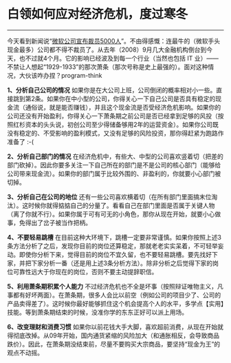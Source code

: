 # 白领如何应对经济危机，度过寒冬 

-----

 今天看到新闻说“[微软公司宣布裁员5000人](http://news.xinhuanet.com/world/2009-01/23/content_10707226.htm)”。不由得感慨：连最牛的（微软手头现金最多）公司都不得不裁员了。从去年（2008）9月几大金融机构倒台到今天，也不过就4个月。它的影响已经波及到每一个行业（当然也包括 IT 业）——不禁让人想起“1929-1933”的那次萧条（那次号称是史上最强的）。面对这种情况，大伙该咋办捏？program-think  
   
 **1、分析自己公司的情况** 
 如果你是在大公司上班，公司倒闭的概率相对小一些。直接跳到第2条。如果你在中小型的公司，你得关心一下自己公司是否具有稳定的现金流（通俗说，就是能否赚钱），并且这个现金流是否受经济危机影响。如果你的公司还没有开始盈利，你得关心一下萧条期之前公司是否已经拿到足够的风投（按照红杉资本的头头说，初创公司至少得储备够用2年的运营资金）。如果你公司既没有稳定的、不受影响的盈利模式，又没有足够的风险投资，那你得赶紧为跑路作准备了 :-(  
   
 **2、分析自己部门的情况** 
 在经济危机中，有些大、中型的公司喜欢竖着切（把差的部门砍掉）。因此你要多关注一下自己所在的部门是不是公司的核心部门（能够给公司带来现金流）。如果你的部门属于比较外围的、非盈利的，你就要小心部门被切掉。  
   
 **3、分析自己在公司的地位** 
 还有一些公司喜欢横着切（在所有部门里面搞末位淘汰）。这时候你就得掂掂自己的分量了。看看自己在部门里面是否属于关键人物（离了你就不行）。如果你属于可有可无的小角色，那你从现在开始，就要小心做事，免得出了岔子被当作把柄。  
   
 **4、不要轻易跳槽** 
 在目前这种大环境下，跳槽一定要非常谨慎。如果你按照上述3条方法分析了之后，发现你目前的岗位还算稳定，那就老老实实呆着，不可轻举妄动。即使你分析下来，觉得目前的岗位不宜久留，也不要轻易跳槽。要先找好下家，并把下家分析一番（还是用上述3条分析方法）。除非分析之后觉得下家的岗位可靠性远大于你现在的岗位，否则不要主动提辞职信。  
   
 **5、利用萧条期积累个人能力** 
 不过经济危机也不全是坏事（按照辩证唯物主义，凡事都有好坏两面）。在萧条期，很多人会比以前空（例如公司的项目少了、公司的产品卖得差了）。这时候你最好能够抓住这个机会提高个人的水平，多学点【实用】技能。等到萧条期结束的时候，没准你学的东东正好可以派上用场。  
   
 **6、改变理财和消费习惯** 
 如果你以前花钱大手大脚，喜欢超前消费，从现在开始就得彻底改掉。从09年开始，国内通货紧缩的风险加大（和通胀相反，会导致商品跌价）。因此，在萧条期没结束前，尽量不要购买大宗商品，要坚持“现金为王”的观点不动摇。 